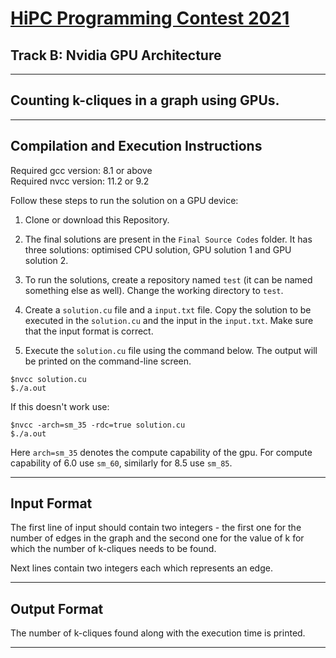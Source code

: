 # [HiPC Programming Contest 2021](https://hipc.org/programming/)

## Track B: Nvidia GPU Architecture
<hr>

## Counting k-cliques in a graph using GPUs.
<hr>

## Compilation and Execution Instructions

Required gcc version: 8.1 or above <br>
Required nvcc version: 11.2 or 9.2

Follow these steps to run the solution on a GPU device:

1. Clone or download this Repository. 

2. The final solutions are present in the `Final Source Codes` folder. It has three solutions: optimised CPU solution, GPU solution 1 and GPU solution 2.

3. To run the solutions, create a repository named `test` (it can be named something else as well). Change the working directory to `test`.

4. Create a `solution.cu` file and a `input.txt` file. Copy the solution to be executed in the `solution.cu` and the input in the `input.txt`. Make sure that the input format is correct.

5. Execute the `solution.cu` file using the command below. The output will be printed on the command-line screen.
```
$nvcc solution.cu 
$./a.out
```
If this doesn't work use:
```
$nvcc -arch=sm_35 -rdc=true solution.cu
$./a.out
```
Here `arch=sm_35` denotes the compute capability of the gpu. For compute capability of 6.0 use `sm_60`, similarly for 8.5 use `sm_85`. 

<hr>

## Input Format

The first line of input should contain two integers - the first one for the number of edges in the graph and the second one for the value of k for which the number of k-cliques needs to be found.

Next lines contain two integers each which represents an edge.

<hr>

## Output Format
The number of k-cliques found along with the execution time is printed.  

<hr>